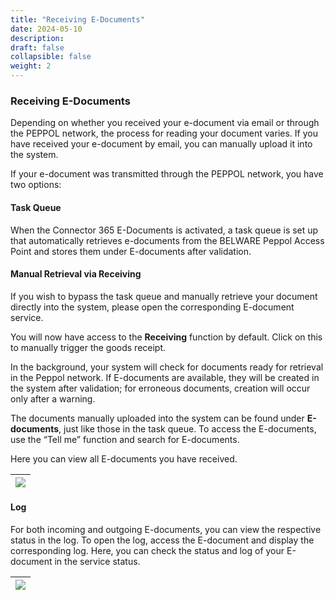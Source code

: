 ```yaml
---
title: "Receiving E-Documents"
date: 2024-05-10
description: 
draft: false
collapsible: false
weight: 2
---
```

### Receiving E-Documents

Depending on whether you received your e-document via email or through the PEPPOL network, the process for reading your document varies. If you have received your e-document by email, you can manually upload it into the system.

If your e-document was transmitted through the PEPPOL network, you have two options:

#### Task Queue
When the Connector 365 E-Documents is activated, a task queue is set up that automatically retrieves e-documents from the BELWARE Peppol Access Point and stores them under E-documents after validation.

#### Manual Retrieval via Receiving
If you wish to bypass the task queue and manually retrieve your document directly into the system, please open the corresponding E-document service. 

You will now have access to the **Receiving** function by default. Click on this to manually trigger the goods receipt. 

In the background, your system will check for documents ready for retrieval in the Peppol network. If E-documents are available, they will be created in the system after validation; for erroneous documents, creation will occur only after a warning.

The documents manually uploaded into the system can be found under **E-documents**, just like those in the task queue. To access the E-documents, use the “Tell me” function and search for E-documents.

Here you can view all E-documents you have received.

|![](images/apps/E-Documents_Wareneingang_DEU.png)|
|-|

#### Log
For both incoming and outgoing E-documents, you can view the respective status in the log. To open the log, access the E-document and display the corresponding log. Here, you can check the status and log of your E-document in the service status.

|![](images/apps/E-Documents_Protokoll_Eingehend_DEU.png)|
|-|

